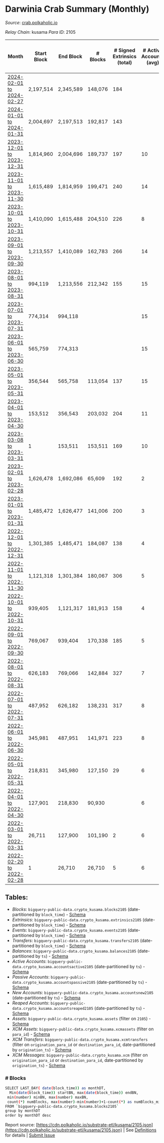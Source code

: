 # Darwinia Crab Summary (Monthly)

_Source_: [crab.polkaholic.io](https://crab.polkaholic.io)

*Relay Chain*: kusama
*Para ID*: 2105



| Month | Start Block | End Block | # Blocks | # Signed Extrinsics (total) | # Active Accounts (avg) | # Addresses with Balances (max) | Issues |
| ----- | ----------- | --------- | -------- | --------------------------- | ----------------------- | ------------------------------- | ------ |
| [2024-02-01 to 2024-02-27](/kusama/2105-crab/2024-02-29.md) | 2,197,514 | 2,345,589 | 148,076 | 184 |  | 5,510 | -   |   
| [2024-01-01 to 2024-01-31](/kusama/2105-crab/2024-01-31.md) | 2,004,697 | 2,197,513 | 192,817 | 143 |  | 5,561 | -   |   
| [2023-12-01 to 2023-12-31](/kusama/2105-crab/2023-12-31.md) | 1,814,960 | 2,004,696 | 189,737 | 197 | 10 | 5,556 | -   |   
| [2023-11-01 to 2023-11-30](/kusama/2105-crab/2023-11-30.md) | 1,615,489 | 1,814,959 | 199,471 | 240 | 14 | 5,503 | -   |   
| [2023-10-01 to 2023-10-31](/kusama/2105-crab/2023-10-31.md) | 1,410,090 | 1,615,488 | 204,510 | 226 | 8 | 5,477 | - 889 (0.43%) |   
| [2023-09-01 to 2023-09-30](/kusama/2105-crab/2023-09-30.md) | 1,213,557 | 1,410,089 | 162,783 | 266 | 14 | 5,448 | - 33,750 (17.17%) |   
| [2023-08-01 to 2023-08-31](/kusama/2105-crab/2023-08-31.md) | 994,119 | 1,213,556 | 212,342 | 155 | 15 | 5,428 | - 7,096 (3.23%) |   
| [2023-07-01 to 2023-07-31](/kusama/2105-crab/2023-07-31.md) | 774,314 | 994,118 |  |  | 15 | 5,423 | - 219,805 (100.00%) |   
| [2023-06-01 to 2023-06-30](/kusama/2105-crab/2023-06-30.md) | 565,759 | 774,313 |  |  | 15 | 5,404 | - 208,555 (100.00%) |   
| [2023-05-01 to 2023-05-31](/kusama/2105-crab/2023-05-31.md) | 356,544 | 565,758 | 113,054 | 137 | 15 | 5,389 | - 96,161 (45.96%) |   
| [2023-04-01 to 2023-04-30](/kusama/2105-crab/2023-04-30.md) | 153,512 | 356,543 | 203,032 | 204 | 11 | 5,324 | -   |   
| [2023-03-08 to 2023-03-31](/kusama/2105-crab/2023-03-31.md) | 1 | 153,511 | 153,511 | 169 | 10 | 5,201 | -   |   
| [2023-02-01 to 2023-02-28](/kusama/2105-crab/2023-02-28.md) | 1,626,478 | 1,692,086 | 65,609 | 192 | 2 | 52 | -   |   
| [2023-01-01 to 2023-01-31](/kusama/2105-crab/2023-01-31.md) | 1,485,472 | 1,626,477 | 141,006 | 200 | 3 | 50 | -   |   
| [2022-12-01 to 2022-12-31](/kusama/2105-crab/2022-12-31.md) | 1,301,385 | 1,485,471 | 184,087 | 138 | 4 | 50 | -   |   
| [2022-11-01 to 2022-11-30](/kusama/2105-crab/2022-11-30.md) | 1,121,318 | 1,301,384 | 180,067 | 306 | 5 | 50 | -   |   
| [2022-10-01 to 2022-10-31](/kusama/2105-crab/2022-10-31.md) | 939,405 | 1,121,317 | 181,913 | 158 | 4 | 49 | -   |   
| [2022-09-01 to 2022-09-30](/kusama/2105-crab/2022-09-30.md) | 769,067 | 939,404 | 170,338 | 185 | 5 | 47 | -   |   
| [2022-08-01 to 2022-08-31](/kusama/2105-crab/2022-08-31.md) | 626,183 | 769,066 | 142,884 | 327 | 7 | 45 | -   |   
| [2022-07-01 to 2022-07-31](/kusama/2105-crab/2022-07-31.md) | 487,952 | 626,182 | 138,231 | 317 | 8 | 37 | -   |   
| [2022-06-01 to 2022-06-30](/kusama/2105-crab/2022-06-30.md) | 345,981 | 487,951 | 141,971 | 223 | 8 | 26 | -   |   
| [2022-05-01 to 2022-05-31](/kusama/2105-crab/2022-05-31.md) | 218,831 | 345,980 | 127,150 | 29 | 6 | 11 | -   |   
| [2022-04-01 to 2022-04-30](/kusama/2105-crab/2022-04-30.md) | 127,901 | 218,830 | 90,930 |  | 6 | 2 | -   |   
| [2022-03-01 to 2022-03-31](/kusama/2105-crab/2022-03-31.md) | 26,711 | 127,900 | 101,190 | 2 | 6 | 2 | -   |   
| [2022-02-20 to 2022-02-28](/kusama/2105-crab/2022-02-28.md) | 1 | 26,710 | 26,710 | 5 | 6 | 2 | -   |   

## Tables:

* _Blocks_: `bigquery-public-data.crypto_kusama.blocks2105` (date-partitioned by `block_time`) - [Schema](/schema/balances.json)
* _Extrinsics_: `bigquery-public-data.crypto_kusama.extrinsics2105` (date-partitioned by `block_time`) - [Schema](/schema/extrinsics.json)
* _Events_: `bigquery-public-data.crypto_kusama.events2105` (date-partitioned by `block_time`) - [Schema](/schema/events.json)
* _Transfers_: `bigquery-public-data.crypto_kusama.transfers2105` (date-partitioned by `block_time`) - [Schema](/schema/transfers.json)
* _Balances_: `bigquery-public-data.crypto_kusama.balances2105` (date-partitioned by `ts`) - [Schema](/schema/balances.json)
* _Active Accounts_: `bigquery-public-data.crypto_kusama.accountsactive2105` (date-partitioned by `ts`) - [Schema](/schema/accountsactive.json)
* _Passive Accounts_: `bigquery-public-data.crypto_kusama.accountspassive2105` (date-partitioned by `ts`) - [Schema](/schema/accountspassive.json)
* _New Accounts_: `bigquery-public-data.crypto_kusama.accountsnew2105` (date-partitioned by `ts`) - [Schema](/schema/accountsnew.json)
* _Reaped Accounts_: `bigquery-public-data.crypto_kusama.accountsreaped2105` (date-partitioned by `ts`) - [Schema](/schema/accountsreaped.json)
* _Assets_: `bigquery-public-data.crypto_kusama.assets` (filter on `2105`) - [Schema](/schema/assets.json)
* _XCM Assets_: `bigquery-public-data.crypto_kusama.xcmassets` (filter on `para_id`) - [Schema](/schema/xcmassets.json)
* _XCM Transfers_: `bigquery-public-data.crypto_kusama.xcmtransfers` (filter on `origination_para_id` or `destination_para_id`, date-partitioned by `origination_ts`) - [Schema](/schema/xcmtransfers.json)
* _XCM Messages_: `bigquery-public-data.crypto_kusama.xcm` (filter on `origination_para_id` or `destination_para_id`, date-partitioned by `origination_ts`) - [Schema](/schema/xcm.json)

### # Blocks
```bash
SELECT LAST_DAY( date(block_time)) as monthDT,
  Min(date(block_time)) startBN, max(date(block_time)) endBN, 
 min(number) minBN, max(number) maxBN, 
 count(*) numBlocks, max(number)-min(number)+1-count(*) as numBlocks_missing 
FROM `bigquery-public-data.crypto_kusama.blocks2105` 
group by monthDT 
order by monthDT desc
```


Report source: [https://cdn.polkaholic.io/substrate-etl/kusama/2105.json](https://cdn.polkaholic.io/substrate-etl/kusama/2105.json) | See [Definitions](/DEFINITIONS.md) for details | [Submit Issue](https://github.com/colorfulnotion/substrate-etl/issues)
